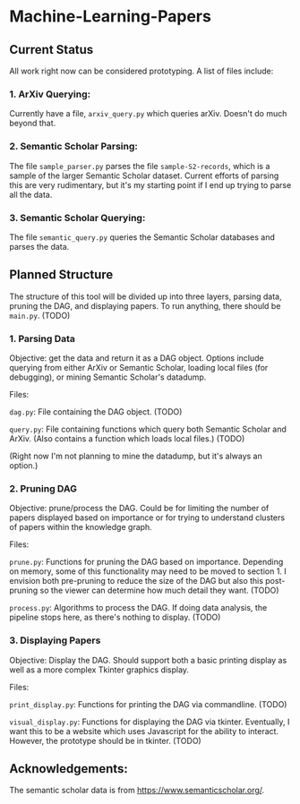 # Machine-Learning-Papers

## Current Status

All work right now can be considered prototyping. A list of files include:

### 1. ArXiv Querying:
Currently have a file, ```arxiv_query.py``` which queries arXiv. Doesn't do 
much beyond that.

### 2. Semantic Scholar Parsing:
The file ```sample_parser.py``` parses the file ```sample-S2-records```, which 
is a sample of the larger Semantic Scholar dataset. Current efforts of parsing
this are very rudimentary, but it's my starting point if I end up trying to 
parse all the data.

### 3. Semantic Scholar Querying:
The file ```semantic_query.py``` queries the Semantic Scholar databases and 
parses the data.

## Planned Structure
The structure of this tool will be divided up into three layers, parsing data, 
pruning the DAG, and displaying papers. To run anything, there should be
```main.py```. (TODO)

### 1. Parsing Data
Objective: get the data and return it as a DAG object. Options include querying
from either ArXiv or Semantic Scholar, loading local files (for debugging), or 
mining Semantic Scholar's datadump.

Files:

```dag.py```: File containing the DAG object. (TODO)

```query.py```: File containing functions which query both Semantic Scholar and
ArXiv. (Also contains a function which loads local files.) (TODO)

(Right now I'm not planning to mine the datadump, but it's always an option.) 

### 2. Pruning DAG
Objective: prune/process the DAG. Could be for limiting the number of papers 
displayed based on importance or for trying to understand clusters of papers
within the knowledge graph.

Files:

```prune.py```: Functions for pruning the DAG based on importance. Depending
on memory, some of this functionality may need to be moved to section 1. I 
envision both pre-pruning to reduce the size of the DAG but also this
post-pruning so the viewer can determine how much detail they want. (TODO)

```process.py```: Algorithms to process the DAG. If doing data analysis, the 
pipeline stops here, as there's nothing to display. (TODO)

### 3. Displaying Papers
Objective: Display the DAG. Should support both a basic printing display as
well as a more complex Tkinter graphics display.

Files:

```print_display.py```: Functions for printing the DAG via commandline. (TODO)

```visual_display.py```: Functions for displaying the DAG via tkinter. 
Eventually, I want this to be a website which uses Javascript for the ability
to interact. However, the prototype should be in tkinter. (TODO)

## Acknowledgements:
The semantic scholar data is from https://www.semanticscholar.org/.
